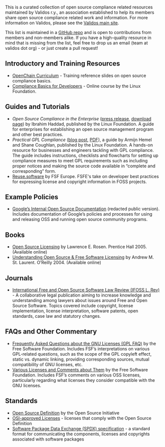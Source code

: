 This is a curated collection of open source compliance related resources maintained by Validos r.y., an association established to help its members share open source compliance related work and information. For more information on Validos, please see the [Validos main site](http://www.validos.org). 

This list is maintained in a [GitHub repo](https://github.com/Validos/validos.github.io) and is open to contributions from members and non-members alike. If you have a high-quality resource in mind that is missing from the list, feel free to drop us an email (team at validos dot org) - or just create a pull request!

## Introductory and Training Resources
- [OpenChain Curriculum](https://www.openchainproject.org/curriculum) - Training reference slides on open source compliance basics.
- [Compliance Basics for Developers](https://training.linuxfoundation.org/linux-courses/open-source-compliance-courses/compliance-basics-for-developers) - Online course by the Linux Foundation.

## Guides and Tutorials
- _Open Source Compliance in the Enterprise_ ([press release](https://www.linuxfoundation.org/blog/the-linux-foundation-issues-free-e-book-on-open-source-license-compliance-best-practices/), [download page](http://go.linuxfoundation.org/open-source-compliance-ebook)) by Ibrahim Haddad, published by the Linux Foundation. A guide for enterprises for establishing an open source management program and other best practices.
- _Practical GPL Compliance_ ([blog post](https://www.linuxfoundation.org/publications/practical-gpl-compliance-download-this-free-guide-today/), [PDF](https://go.pardot.com/l/6342/2017-04-25/3tgx7j/6342/172947/Practical_GPL_Compliance_Digital.pdf)), a guide by Armijn Hemel and Shane Coughlan, published by the Linux Foundation. A hands-on resource for businesses and engineers tackling with GPL compliance. The guide includes instructions, checklists and flowcharts for setting up compliance measures to meet GPL requirements such as including proper notices and making the source code available in “complete and corresponding” form.
- [Reuse.software](https://reuse.software/) by FSF Europe. FSFE's take on developer best practices for expressing license and copyright information in FOSS projects.

## Example Policies
- [Google’s Internal Open Source Documentation](https://opensource.google.com/docs/) (redacted public version). Includes documentation of Google’s policies and processes for using and releasing OSS and running open source community programs.

## Books
- [Open Source Licensing](http://www.rosenlaw.com/oslbook.htm) by Lawrence E. Rosen. Prentice Hall 2005. (Available online)
- [Understanding Open Source & Free Software Licensing](http://www.oreilly.com/openbook/osfreesoft/book/) by Andrew M. St. Laurent. O’Reilly 2004. (Available online)

## Journals
- [International Free and Open Source Software Law Review (IFOSS L. Rev)](http://www.ifosslr.org/ifosslr) -  A collaborative legal publication aiming to increase knowledge and understanding among lawyers about issues around Free and Open Source Software. Topics covered include copyright, license implementation, license interpretation, software patents, open standards, case law and statutory changes.

## FAQs and Other Commentary
- [Frequently Asked Questions about the GNU Licenses (GPL FAQ)](https://www.gnu.org/licenses/gpl-faq.html) by the Free Software Foundation. Includes FSF’s interpretations on various GPL-related questions, such as the scope of the GPL copyleft effect, static vs. dynamic linking, providing corresponding sources, mutual compatibility of GNU licenses, etc.
- [Various Licenses and Comments about Them](https://www.gnu.org/licenses/license-list.html) by the Free Software Foundation. Includes FSF’s comments on various OSS licenses, particularly regarding what licenses they consider compatible with the GNU licenses.

## Standards
- [Open Source Definition](https://opensource.org/osd-annotated) by the Open Source Initiative
- [OSI-approved Licenses](https://opensource.org/licenses) - licenses that comply with the Open Source Definition
- [Software Package Data Exchange (SPDX) specification](https://spdx.org/) - a standard format for communicating the components, licenses and copyrights associated with software packages
